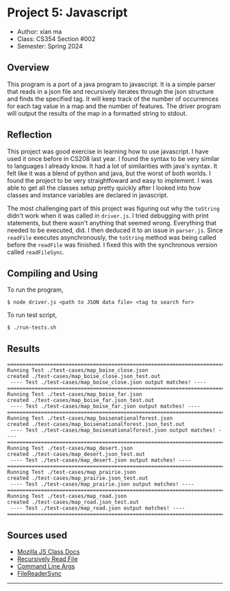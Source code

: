 # Project 5: Javascript

-   Author: xian ma
-   Class: CS354 Section #002
-   Semester: Spring 2024

## Overview

This program is a port of a java program to javascript. It is a simple
parser that reads in a json file and recursively iterates through the json
structure and finds the specified tag. It will keep track of the number of
occurrences for each tag value in a map and the number of features. The driver
program will output the results of the map in a formatted string to stdout.

## Reflection

This project was good exercise in learning how to use javascript. I have used it once before in CS208 last year. I found the syntax to be very similar to languages I already know. It had a lot of similarities with java's syntax. It felt like it was a blend of python and java, but the worst of both worlds. I found the project to be very straightfoward and easy to implement. I was able to get all the classes setup pretty quickly after I looked into how classes and instance variables are declared in javascript.

The most challenging part of this project was figuring out why the `toString` didn't work when it was called in `driver.js`. I tried debugging with print statements, but there wasn't anything that seemed wrong. Everything that needed to be executed, did. I then deduced it to an issue in `parser.js`. Since
`readFile` executes asynchronously, the `toString` method was being called before the `readFile` was finished. I fixed this with the synchronous version called `readFileSync`.

## Compiling and Using

To run the program,

```
$ node driver.js <path to JSON data file> <tag to search for>
```

To run test script,

```
$ ./run-tests.sh
```

## Results

```
=======================================================================
Running Test ./test-cases/map_boise_close.json
created ./test-cases/map_boise_close.json_test.out
 ---- Test ./test-cases/map_boise_close.json output matches! ----
=======================================================================
Running Test ./test-cases/map_boise_far.json
created ./test-cases/map_boise_far.json_test.out
 ---- Test ./test-cases/map_boise_far.json output matches! ----
=======================================================================
Running Test ./test-cases/map_boisenationalforest.json
created ./test-cases/map_boisenationalforest.json_test.out
 ---- Test ./test-cases/map_boisenationalforest.json output matches! ----
=======================================================================
Running Test ./test-cases/map_desert.json
created ./test-cases/map_desert.json_test.out
 ---- Test ./test-cases/map_desert.json output matches! ----
=======================================================================
Running Test ./test-cases/map_prairie.json
created ./test-cases/map_prairie.json_test.out
 ---- Test ./test-cases/map_prairie.json output matches! ----
=======================================================================
Running Test ./test-cases/map_road.json
created ./test-cases/map_road.json_test.out
 ---- Test ./test-cases/map_road.json output matches! ----
=======================================================================
```

## Sources used

-   [Mozilla JS Class Docs](https://developer.mozilla.org/en-US/docs/Web/JavaScript/Reference/Classes)
-   [Recursively Read File](https://www.youtube.com/watch?v=my4EKQvR2w0)
-   [Command Line Args](https://www.geeksforgeeks.org/how-to-parse-command-line-arguments-in-node-js/)
-   [FileReaderSync](https://developer.mozilla.org/en-US/docs/Web/API/FileReaderSync)

---
